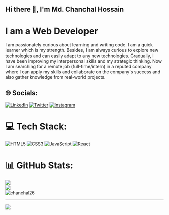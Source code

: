 ## Hi there 👋, I'm Md. Chanchal Hossain 
# I am a Web Developer


I am passionately curious about learning and writing code. I am a quick learner which is my strength. Besides, I am always curious to explore new technologies and can easily adapt to any new technologies. Gradually, I have been improving my interpersonal skills and my strategic thinking. Now I am searching for a remote job (full-time/intern) in a reputed company where I can apply my skills and collaborate on the company's success and also gather knowledge from real-world projects.

## 🌐 Socials:
[![LinkedIn](https://img.shields.io/badge/LinkedIn-%230077B5.svg?logo=linkedin&logoColor=white)](https://linkedin.com/in/md-chanchal-hossain) [![Twitter](https://img.shields.io/badge/Twitter-%231DA1F2.svg?logo=Twitter&logoColor=white)](https://twitter.com/chanchal_2613) [![Instagram](https://img.shields.io/badge/Instagram-%23E4405F.svg?logo=Instagram&logoColor=white)](https://instagram.com/chanchal_2613)

# 💻 Tech Stack:
![HTML5](https://img.shields.io/badge/html5-%23E34F26.svg?style=for-the-badge&logo=html5&logoColor=white) ![CSS3](https://img.shields.io/badge/css3-%231572B6.svg?style=for-the-badge&logo=css3&logoColor=white) ![JavaScript](https://img.shields.io/badge/javascript-%23323330.svg?style=for-the-badge&logo=javascript&logoColor=%23F7DF1E) ![React](https://img.shields.io/badge/react-%2320232a.svg?style=for-the-badge&logo=react&logoColor=%2361DAFB)
# 📊 GitHub Stats:
![](https://github-readme-stats.vercel.app/api?username=chanchal26&theme=dark&hide_border=false&include_all_commits=false&count_private=false)<br/>
![](https://github-readme-streak-stats.herokuapp.com/?user=chanchal26&theme=dark&hide_border=false)<br/>
<img src="https://github-readme-stats.vercel.app/api/top-langs/?username=chanchal26&show_icons=true&theme=gotham" alt="chanchal26" />

---
[![](https://visitcount.itsvg.in/api?id=chanchal26&icon=0&color=0)](https://visitcount.itsvg.in)

